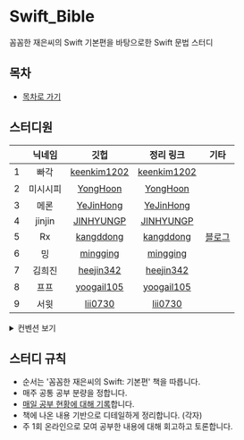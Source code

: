 # Swift_Bible
꼼꼼한 재은씨의 Swift 기본편을 바탕으로한 Swift 문법 스터디

## 목차
- [목차로 가기](Contents/README.md)

## 스터디원
  
||닉네임|깃헙|정리 링크|기타|
|:---:|:---:|:---:|:---:|---|  
|1|빠각|[keenkim1202](https://github.com/keenkim1202/)|[keenkim1202](https://github.com/keenkim1202/KEENs_TIL/tree/main/Swift)||
|2|미시시피|[YongHoon](https://github.com/akatcn)         |[YongHoon](https://yonghooon.notion.site/5f8565e3f0324f7b95ffc9cfef50abc5)||
|3|메론|[YeJinHong](https://github.com/florence96)    |[YeJinHong](https://great-jodhpur-c7a.notion.site/c46e3848e4fa4302b44d23ec3cf1f728?v=98299b87b52448a38cc31cf377d87924)|||
|4|jinjin|[JINHYUNGP](https://github.com/JINHYUNGP)     |[JINHYUNGP](https://www.notion.so/cb544ad529b14815921ef25e9d687fe3)||
|5|Rx|[kangddong](https://github.com/kanddong)      |[kangddong](https://www.notion.so/Workspace-60cdccac03ad4deb83a1067577e2cab3)|[블로그](https://plcprogrammer-dy.tistory.com)|
|6|밍|[mingging](https://github.com/mingging)       |[mingging](https://mingging.notion.site/Swift-90657d13c64a4ea99d61ef8e12b68ca4)||
|7|김희진|[heejin342](https://github.com/heejin342)     |[heejin342](https://www.notion.so/39c53bce4633453da9db29f01d8a04ce)||
|8|프프|[yoogail105](https://github.com/yoogail105)   |[yoogail105](https://github.com/yoogail105/KkokkoSwift#-꼼꼼한-재은씨의-swift-기본편)||
|9|서윗|[lii0730](https://github.com/lii0730)         |[lii0730](https://github.com/lii0730/Swift_Basic)||
  
<details> 
  
  <summary> 컨벤션 보기 </summary>  
   
  
## PR 컨벤션
### 키워드
```
- DOCS : README 수정
- ADD : 새로운 내용 추가
- MOD : 이미 추가된 내용 수정
- DEL : 기존 내용 삭제
```

### 작성 방법 및 예시
- 키워드는 위의 제시된 것과 정확히 동일하게 작성합니다.
- 내용은 짧고 명시적으로 작성합니다.
- ':'의 앞 뒤로 공백을 하나 둡니다.

```
// 작성 방법 (내용은 짧고 명시적으로 작성)
[키워드] 파일명 : 내용

// 작성 예시
[DOCS] README.md : readme 수정
```

## ISSUE 컨벤션
### 키워드
```
- Swift : Swift 문법 관련 질의
- iOS : iOS 관련 질의
- CS : 기타 컴퓨터 사이언스 관련 질의
- UI : UI와 관련된 질의(AutoLayout, Custom UI, Storyboard ...)
- ST : Small Talk의 줄임말. 기타 자유롭게 하고 싶은 질문
```

### 작성 방법 및 예시
- 키워드는 위의 제시된 것과 정확히 동일하게 작성합니다.
- 내용은 짧고 명시적으로 작성합니다.
- '|' 과 ':'의 앞 뒤로 공백을 하나 둡니다.
```
// 작성 방법
[키워드] : 내용

// 작성 예시
[Swift] : Enum의 associate type 관련 질문
```
  
</details>


## 스터디 규칙
- 순서는 '꼼꼼한 재은씨의 Swift: 기본편' 책을 따릅니다.
- 매주 공통 공부 분량을 정합니다.
- [매일 공부 현황에 대해 기록](https://ossified-gas-bd2.notion.site/Swify_Bible-f8c4bcd1d6fc4c89a27d81354080a05c)합니다.
- 책에 나온 내용 기반으로 디테일하게 정리합니다. (각자)
- 주 1회 온라인으로 모여 공부한 내용에 대해 회고하고 토론합니다.
